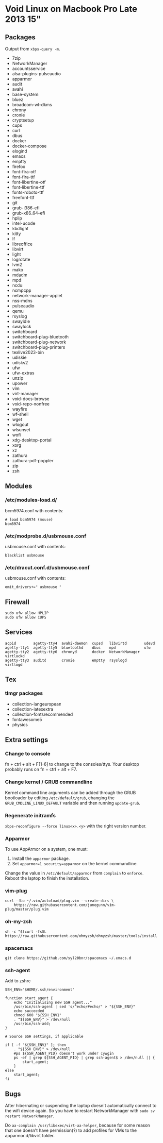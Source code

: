 # Void Linux on Macbook Pro Late 2013 15"

## Packages

Output from ```xbps-query -m```.
* 7zip
* NetworkManager
* accountsservice
* alsa-plugins-pulseaudio
* apparmor
* audit
* avahi
* base-system
* bluez
* broadcom-wl-dkms
* chrony
* cronie
* cryptsetup
* cups
* curl
* dbus
* docker
* docker-compose
* elogind
* emacs
* emptty
* firefox
* font-fira-otf
* font-fira-ttf
* font-libertine-otf
* font-libertine-ttf
* fonts-roboto-ttf
* freefont-ttf
* git
* grub-i386-efi
* grub-x86_64-efi
* hplip
* intel-ucode
* kbdlight
* kitty
* lf
* libreoffice
* libvirt
* light
* logrotate
* lvm2
* mako
* mdadm
* mpd
* ncdu
* ncmpcpp
* network-manager-applet
* nss-mdns
* pulseaudio
* qemu
* rsyslog
* swayidle
* swaylock
* switchboard
* switchboard-plug-bluetooth
* switchboard-plug-network
* switchboard-plug-printers
* texlive2023-bin
* udiskie
* udisks2
* ufw
* ufw-extras
* unzip
* upower
* vim
* virt-manager
* void-docs-browse
* void-repo-nonfree
* wayfire
* wf-shell
* wget
* wlogout
* wlsunset
* wofi
* xdg-desktop-portal
* xorg
* xz
* zathura
* zathura-pdf-poppler
* zip
* zsh
## Modules

### /etc/modules-load.d/

bcm5974.conf with contents:

```
# load bcm5974 (mouse)
bcm5974
```

### /etc/modprobe.d/usbmouse.conf

usbmouse.conf with contents:

```
blacklist usbmouse
```

### /etc/dracut.conf.d/usbmouse.conf

usbmouse.conf with contents:

```
omit_drivers+=" usbmouse "
```

## Firewall

```
sudo ufw allow HPLIP
sudo ufw allow CUPS
```

## Services

```
acpid        agetty-tty4  avahi-daemon  cupsd   libvirtd        udevd
agetty-tty1  agetty-tty5  bluetoothd    dbus    mpd             ufw
agetty-tty2  agetty-tty6  chronyd       docker  NetworkManager  virtlockd
agetty-tty3  auditd       cronie        emptty  rsyslogd        virtlogd
```
## Tex

### tlmgr packages

* collection-langeuropean
* collection-latexextra
* collection-fontsrecommended
* fontawesome5
* physics

## Extra settings

### Change to console

fn + ctrl + alt + F[1-6] to change to the consoles/ttys. Your desktop probably runs on fn + ctrl + alt + F7.

### Change kernel / GRUB commandline

Kernel command line arguments can be added through the GRUB bootloader by editing ```/etc/default/grub```, changing the ```GRUB_CMDLINE_LINUX_DEFAULT``` variable and then running ```update-grub```.

### Regenerate initramfs

```xbps-reconfigure --force linux<x>.<y>``` with the right version number.

### Apparmor

To use AppArmor on a system, one must:

1. Install the ```apparmor``` package.
2. Set ```apparmor=1 security=apparmor``` on the kernel commandline.

Change the value in ```/etc/default/apparmor``` from ```complain``` to ```enforce```. Reboot the laptop to finish the installation.

### vim-plug

```
curl -fLo ~/.vim/autoload/plug.vim --create-dirs \
    https://raw.githubusercontent.com/junegunn/vim-plug/master/plug.vim
```

### oh-my-zsh

```
sh -c "$(curl -fsSL https://raw.githubusercontent.com/ohmyzsh/ohmyzsh/master/tools/install.sh)"
```

### spacemacs

```
git clone https://github.com/syl20bnr/spacemacs ~/.emacs.d
```

### ssh-agent

Add to zshrc
```
SSH_ENV="$HOME/.ssh/environment"

function start_agent {
    echo "Initialising new SSH agent..."
    /usr/bin/ssh-agent | sed 's/^echo/#echo/' > "${SSH_ENV}"
    echo succeeded
    chmod 600 "${SSH_ENV}"
    . "${SSH_ENV}" > /dev/null
    /usr/bin/ssh-add;
}

# Source SSH settings, if applicable

if [ -f "${SSH_ENV}" ]; then
    . "${SSH_ENV}" > /dev/null
    #ps ${SSH_AGENT_PID} doesn't work under cywgin
    ps -ef | grep ${SSH_AGENT_PID} | grep ssh-agent$ > /dev/null || {
        start_agent;
    }
else
    start_agent;
fi
```

## Bugs 

After hibernating or suspending the laptop doesn't automatically connect to the wifi device again. So you have to restart NetworkManager with ```sudo sv restart NetworkManager```.

Do ```aa-complain /usr/libexec/virt-aa-helper```, because for some reason that one doesn't have permission(?) to add profiles for VMs to the apparmor.d/libvirt folder.

